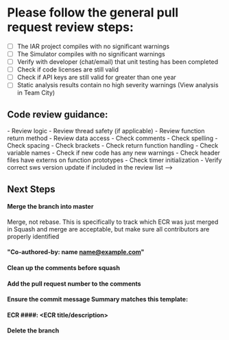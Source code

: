 # Please follow the general pull request review steps:

- [ ] The IAR project compiles with no significant warnings
- [ ] The Simulator compiles with no significant warnings 
- [ ] Verify with developer (chat/email) that unit testing has been completed
- [ ] Check if code licenses are still valid
- [ ] Check if API keys are still valid for greater than one year
- [ ] Static analysis results contain no high severity warnings (View analysis in Team City)

## Code review guidance:
<!-->
- Review logic
- Review thread safety (if applicable)
- Review function return method
- Review data access 
- Check comments
- Check spelling
- Check spacing
- Check brackets
- Check return function handling
- Check variable names
- Check if new code has any new warnings
- Check header files have externs on function prototypes
- Check timer initialization
- Verify correct sws version update if included in the review list
-->

## Next Steps
#### Merge the branch into master
Merge, not rebase. This is specifically to track which ECR was just merged in
Squash and merge are acceptable, but make sure all contributors are properly identified
####	"Co-authored-by: name <name@example.com>"
####	Clean up the comments before squash
####	Add the pull request number to the comments
####	Ensure the commit message Summary matches this template:
####	ECR ####: <ECR title/description>
#### Delete the branch 

<!-- You can erase any parts of this template not applicable to your checklist. -->
